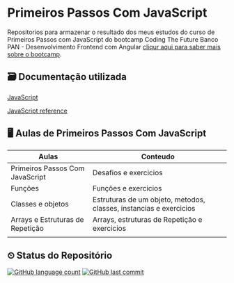
# Primeiros Passos Com JavaScript

Repositorios para armazenar o resultado dos meus estudos do curso de Primeiros Passos com JavaScript do bootcamp Coding The Future Banco PAN - Desenvolvimento Frontend com Angular [cliqur aqui para saber mais sobre o bootcamp](https://web.dio.me/track/coding-future-banco-pan-desenvolvimento-frontend-com-angular?tab=about).

## 🗃 Documentação utilizada
[JavaScript](https://developer.mozilla.org/en-US/docs/Web/JavaScript)

[JavaScript reference](https://devdocs.io/javascript/classes)

## 🖥 Aulas de Primeiros Passos Com JavaScript

|Aulas  |Conteudo|
|-----|-----|
|Primeiros Passos Com JavaScript|Desafios e exercicios|
|Funções|Funções e exercicios|
|Classes e objetos|Estruturas de um objeto, metodos, classes, instancias e exercicios|
|Arrays e Estruturas de Repetição|Arrays, estruturas de Repetição e exercicios|
|||

## ⏲ Status do Repositório

[![GitHub language count](https://img.shields.io/github/languages/count/angelicaccampos/Primeiros-Passos-com-JavaScript)](https://github.com/angelicaccampos/Primeiros-Passos-com-JavaScript)
[![GitHub last commit](https://img.shields.io/github/last-commit/angelicaccampos/Primeiros-Passos-com-JavaScript)](https://github.com/angelicaccampos/Primeiros-Passos-com-JavaScript)
